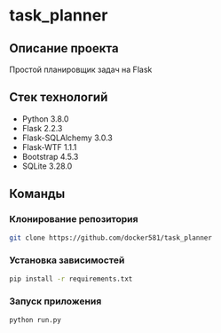 # task_planner

## Описание проекта
Проcтой планировщик задач на Flask

## Стек технологий
- Python 3.8.0
- Flask 2.2.3
- Flask-SQLAlchemy 3.0.3
- Flask-WTF 1.1.1
- Bootstrap 4.5.3
- SQLite 3.28.0

## Команды
### Клонирование репозитория
```bash
git clone https://github.com/docker581/task_planner
```

### Установка зависимостей
```bash
pip install -r requirements.txt
```

### Запуск приложения
```bash
python run.py
```
